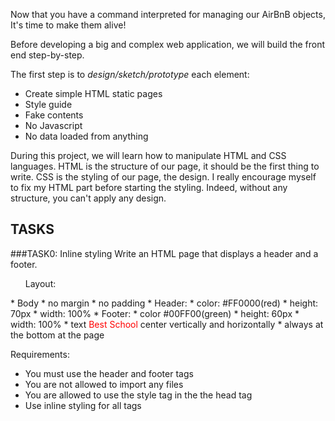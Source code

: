 Now that you have a command interpreted for managing our AirBnB objects, It's time to make them alive!

Before developing a big and complex web application, we will build the front end step-by-step.

The first step is to *design/sketch/prototype* each element:

- Create simple HTML static pages
- Style guide
- Fake contents
- No Javascript
- No data loaded from anything

During this project, we will learn how to manipulate HTML and CSS languages. HTML is the structure of our page, it should be the first thing to write. CSS is the styling of our page, the design. I really encourage myself to fix my HTML part before starting the styling. Indeed, without any structure, you can't apply any design.

## TASKS
###TASK0: Inline styling
Write an HTML page that displays a header and a footer.

<ul>Layout:</ul>
* Body
   * no margin
   * no padding
* Header:
   * color: #FF0000(red)
   * height: 70px
   * width: 100%
* Footer:
   * color #00FF00(green)
   * height: 60px
   * width: 100%
   * text <span style="color: #FF0000">Best School</span> center vertically and horizontally
   * always at the bottom at the page

Requirements:
* You must use the header and footer tags
* You are not allowed to import any files
* You are allowed to use the style tag in the the head tag
* Use inline styling for all tags
